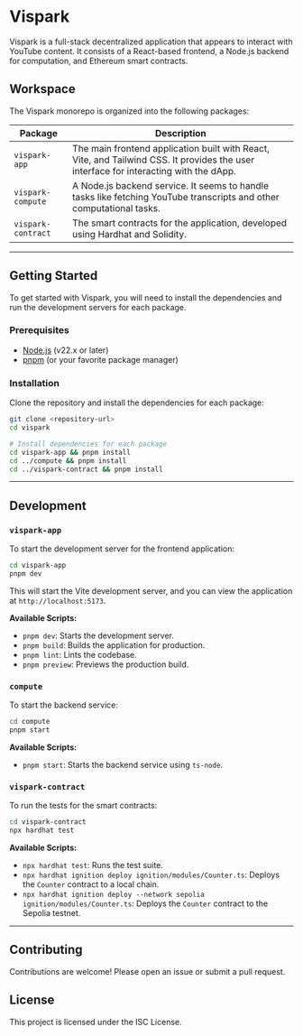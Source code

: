 # Vispark

Vispark is a full-stack decentralized application that appears to interact with YouTube content. It consists of a React-based frontend, a Node.js backend for computation, and Ethereum smart contracts.

## Workspace

The Vispark monorepo is organized into the following packages:

| Package              | Description                                                                                                                              |
| -------------------- | ---------------------------------------------------------------------------------------------------------------------------------------- |
| `vispark-app`        | The main frontend application built with React, Vite, and Tailwind CSS. It provides the user interface for interacting with the dApp.      |
| `vispark-compute`            | A Node.js backend service. It seems to handle tasks like fetching YouTube transcripts and other computational tasks.                       |
| `vispark-contract`   | The smart contracts for the application, developed using Hardhat and Solidity.                                                           |

---

## Getting Started

To get started with Vispark, you will need to install the dependencies and run the development servers for each package.

### Prerequisites

- [Node.js](https://nodejs.org/) (v22.x or later)
- [pnpm](https://pnpm.io/) (or your favorite package manager)

### Installation

Clone the repository and install the dependencies for each package:

```bash
git clone <repository-url>
cd vispark

# Install dependencies for each package
cd vispark-app && pnpm install
cd ../compute && pnpm install
cd ../vispark-contract && pnpm install
```

---

## Development

### `vispark-app`

To start the development server for the frontend application:

```bash
cd vispark-app
pnpm dev
```

This will start the Vite development server, and you can view the application at `http://localhost:5173`.

**Available Scripts:**

- `pnpm dev`: Starts the development server.
- `pnpm build`: Builds the application for production.
- `pnpm lint`: Lints the codebase.
- `pnpm preview`: Previews the production build.

### `compute`

To start the backend service:

```bash
cd compute
pnpm start
```

**Available Scripts:**

- `pnpm start`: Starts the backend service using `ts-node`.

### `vispark-contract`

To run the tests for the smart contracts:

```bash
cd vispark-contract
npx hardhat test
```

**Available Scripts:**

- `npx hardhat test`: Runs the test suite.
- `npx hardhat ignition deploy ignition/modules/Counter.ts`: Deploys the `Counter` contract to a local chain.
- `npx hardhat ignition deploy --network sepolia ignition/modules/Counter.ts`: Deploys the `Counter` contract to the Sepolia testnet.

---

## Contributing

Contributions are welcome! Please open an issue or submit a pull request.

## License

This project is licensed under the ISC License.
